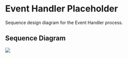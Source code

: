 # Event Handler Placeholder

Sequence design diagram for the Event Handler process.

## Sequence Diagram

![]("mojaloop-technical-overview/central-event-processor/assets/diagrams/sequence/seq-event-9.1.0.plantuml")
